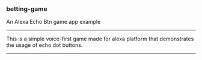 ### betting-game
An Alexa Echo Btn game app example

---

This is a simple voice-first game made for alexa platform that demonstrates the usage of echo dot buttons.


---